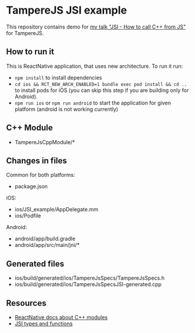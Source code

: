 # TampereJS JSI example

This repository contains demo for [my talk "JSI - How to call C++ from JS"](https://docs.google.com/presentation/d/1V9MA4U5-5GHNLoZ82JxiYk6-99CY0vQn8-KskJhNNW0/edit?usp=sharing) for TampereJS.

## How to run it

This is ReactNative application, that uses new architecture. To run it run:

- `npm install` to install dependencies
- `cd ios && RCT_NEW_ARCH_ENABLED=1 bundle exec pod install && cd ..` to install pods for iOS (you can skip this step if you are building only for Android).
- `npm run ios` or `npm run android` to start the application for given platform (android is not working currently)

## C++ Module

- TampereJsCppModule/\*

## Changes in files

Common for both platforms:

- package.json

iOS:

- ios/JSI_example/AppDelegate.mm
- ios/Podfile

Android:

- android/app/build.gradle
- android/app/src/main/jni/\*

## Generated files

- ios/build/generated/ios/TampereJsSpecs/TampereJsSpecs.h
- ios/build/generated/ios/TampereJsSpecsJSI-generated.cpp

## Resources

- [ReactNative docs about C++ modules](https://reactnative.dev/docs/the-new-architecture/cxx-cxxturbomodules)
- [JSI types and functions](https://github.com/facebook/react-native/blob/0.71-stable/ReactCommon/jsi/jsi/jsi.h)
